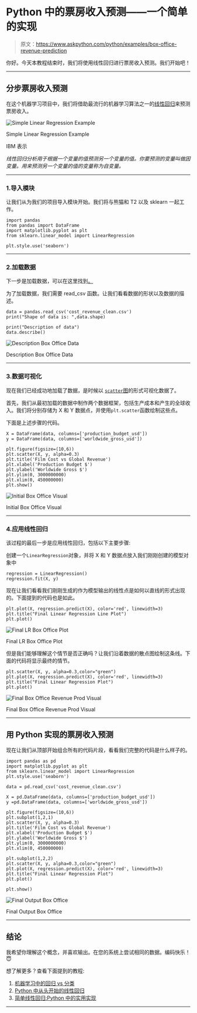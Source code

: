 # Python 中的票房收入预测——一个简单的实现

> 原文：<https://www.askpython.com/python/examples/box-office-revenue-prediction>

你好。今天本教程结束时，我们将使用线性回归进行票房收入预测。我们开始吧！

* * *

## 分步票房收入预测

在这个机器学习项目中，我们将借助最流行的机器学习算法之一的[线性回归](https://www.askpython.com/python/examples/linear-regression-from-scratch)来预测票房收入。

![Simple Linear Regression Example](img/70d073bfff83934aacdb8e4db0b708e6.png)

Simple Linear Regression Example

IBM 表示

*线性回归分析用于根据一个变量的值预测另一个变量的值。你要预测的变量叫做因变量。用来预测另一个变量的值的变量称为自变量。*

* * *

### 1.导入模块

让我们从为我们的项目导入模块开始。我们将与熊猫和 T2 以及 sklearn 一起工作。

```
import pandas
from pandas import DataFrame
import matplotlib.pyplot as plt
from sklearn.linear_model import LinearRegression

plt.style.use('seaborn')

```

* * *

### 2.加载数据

下一步是加载数据，可以在这里找到[。](https://www.codespeedy.com/wp-content/uploads/2021/09/cost_revenue_clean.csv)

为了加载数据，我们需要 read_csv 函数。让我们看看数据的形状以及数据的描述。

```
data = pandas.read_csv('cost_revenue_clean.csv')
print("Shape of data is: ",data.shape)

print("Description of data")
data.describe()

```

![Description Box Office Data](img/ed4a3645003f9909149ca309be946a6e.png)

Description Box Office Data

* * *

### 3.数据可视化

现在我们已经成功地加载了数据，是时候以 [`scatter`图](https://www.askpython.com/python-modules/data-visualization-using-python-bokeh)的形式可视化数据了。

首先，我们从最初加载的数据中制作两个数据框架，包括生产成本和产生的全球收入。我们将分别存储为 X 和 Y 数据点，并使用`plt.scatter`函数绘制这些点。

下面是上述步骤的代码。

```
X = DataFrame(data, columns=['production_budget_usd'])
y = DataFrame(data, columns=['worldwide_gross_usd'])

plt.figure(figsize=(10,6))
plt.scatter(X, y, alpha=0.3)
plt.title('Film Cost vs Global Revenue')
plt.xlabel('Production Budget $')
plt.ylabel('Worldwide Gross $')
plt.ylim(0, 3000000000)
plt.xlim(0, 450000000)
plt.show()

```

![Initial Box Office Visual](img/1076c9495d8d448848326e656b17a772.png)

Initial Box Office Visual

* * *

### 4.应用线性回归

该过程的最后一步是应用线性回归，包括以下主要步骤:

创建一个`LinearRegression`对象，并将 X 和 Y 数据点放入我们刚刚创建的模型对象中

```
regression = LinearRegression()
regression.fit(X, y)

```

现在让我们看看我们刚刚生成的作为模型输出的线性点是如何以直线的形式出现的。下面提到的代码也是如此。

```
plt.plot(X, regression.predict(X), color='red', linewidth=3)
plt.title("Final Linear Regression Line Plot")
plt.plot()

```

![Final LR Box Office Plot](img/a2eaef92893874f3fece49d3a0a8af66.png)

Final LR Box Office Plot

但是我们能够理解这个情节是否正确吗？让我们沿着数据的散点图绘制这条线。下面的代码将显示最终的情节。

```
plt.scatter(X, y, alpha=0.3,color="green")
plt.plot(X, regression.predict(X), color='red', linewidth=3)
plt.title("Final Linear Regression Plot")
plt.plot()

```

![Final Box Office Revenue Prod Visual](img/0558a282d357af5ca2d9e54fe9038376.png)

Final Box Office Revenue Prod Visual

* * *

## 用 Python 实现的票房收入预测

现在让我们从顶部开始组合所有的代码片段，看看我们完整的代码是什么样子的。

```
import pandas as pd
import matplotlib.pyplot as plt
from sklearn.linear_model import LinearRegression
plt.style.use('seaborn')

data = pd.read_csv('cost_revenue_clean.csv')

X = pd.DataFrame(data, columns=['production_budget_usd'])
y =pd.DataFrame(data, columns=['worldwide_gross_usd'])

plt.figure(figsize=(10,6))
plt.subplot(1,2,1)
plt.scatter(X, y, alpha=0.3)
plt.title('Film Cost vs Global Revenue')
plt.xlabel('Production Budget $')
plt.ylabel('Worldwide Gross $')
plt.ylim(0, 3000000000)
plt.xlim(0, 450000000)

plt.subplot(1,2,2)
plt.scatter(X, y, alpha=0.3,color="green")
plt.plot(X, regression.predict(X), color='red', linewidth=3)
plt.title("Final Linear Regression Plot")
plt.plot()

plt.show()

```

![Final Output Box Office](img/b106c681e7fc644606cf599898fcab29.png)

Final Output Box Office

* * *

## 结论

我希望你理解这个概念，并喜欢输出。在您的系统上尝试相同的数据。编码快乐！😇

想了解更多？查看下面提到的教程:

1.  [机器学习中的回归 vs 分类](https://www.askpython.com/python/regression-vs-classification)
2.  [Python 中从头开始的线性回归](https://www.askpython.com/python/examples/linear-regression-from-scratch)
3.  [简单线性回归:Python 中的实用实现](https://www.askpython.com/python/examples/linear-regression-in-python)

* * *